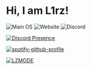 # Hi, I am L1rz! 
![Main OS](https://img.shields.io/badge/OS-Xubuntu-blue?style=for-the-badge&logo=linux "Main OS") ![Website](https://img.shields.io/badge/Website-lirz.ru-blue?style=for-the-badge "lirz.ru")  ![Discord](https://img.shields.io/badge/vk.ru%2Fsecretdan-blue?style=for-the-badge&logo=vk "NextHost")

[![Discord Presence](https://lanyard.cnrad.dev/api/929330791308218388)](https://discord.com/users/929330791308218388) 

[![spotify-github-profile](https://spotify-github-profile.vercel.app/api/view?uid=12178716761&cover_image=true&theme=default&show_offline=false&background_color=121212&interchange=true&bar_color=53b14f&bar_color_cover=true)](https://spotify-github-profile.vercel.app/api/view?uid=12178716761&redirect=true)

[![LZMODE](https://icecast.beatzone.cz/public/lzm/embed)](https://lirz.space) 
